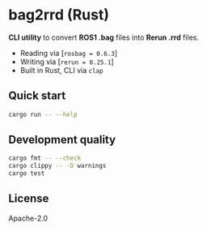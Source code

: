 # bag2rrd (Rust)

**CLI utility** to convert **ROS1 .bag** files into **Rerun .rrd** files.

- Reading via [`rosbag = 0.6.3`]
- Writing via [`rerun = 0.25.1`]
- Built in Rust, CLI via `clap`

## Quick start
```bash
cargo run -- --help
```

## Development quality

```bash
cargo fmt -- --check
cargo clippy -- -D warnings
cargo test
```

## License

Apache-2.0
